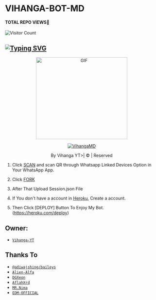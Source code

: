 # VIHANGA-BOT-MD
#### TOTAL REPO VIEWS📍

![Visitor Count](https://profile-counter.glitch.me/terror-boy/count.svg)

## [![Typing SVG](https://readme-typing-svg.herokuapp.com?font=Rockstar-ExtraBold&color=F33A6A&lines=WELCOME+TO+VIHANGA+MD+WA+BOT.;CREATED+BY+VIHANGA+YT;BEST+MULTIDEVICE+WA+BOT;THANKS+FOR+VISITING+MY+GIT)](https://git.io/typing-svg)

 </a>

</p>

<div align="center">

  <p align="center">

<img src="https://i.ibb.co/THTK67m/Vihanga-MD.png" alt="GIF" width="300" height="270"/>

</p>

  <p align="center">

<a href="#"><img title="VihangaMD" src="https://img.shields.io/badge/vihanga-md-green?colorA=%23ff0000&colorB=%23017e40&style=for-the-badge"></a>

</p>

</div>

<p align="center">By Vihanga YT>| © | Reserved  </br> 


1. Click [SCAN](https://replit.com/@DGXeon/Cheems-Bot-Multi-Device-Qr-Code-Generator?output%20only=1&lite=1#index.js) and scan QR through Whatsapp Linked Devices Option in Your WhatsApp App.

2. Click [FORK](https://github.com/vihangayt0/VihangaBot-MD/fork)

2. After That Upload Session.json File

3. If You don't have a account in [Heroku](https://signup.heroku.com/), Create a account.

5. Then Click [DEPLOY] Button To Enjoy My Bot.(https://heroku.com/deploy)


## Owner:
* [`Vihanga-YT`](https://github.com/vihangayt0)

## Thanks To
* [`@adiwajshing/baileys`](https://github.com/adiwajshing/baileys)
* [`Alien-Alfa`](https://github.com/Alien-Alfa)
* [`DGXeon`](https://github.com/DGXeon)
* [`AflahXrd`](https://github.com/nexusNw)
* [`MR.Nima`](https://github.com/DarkMakerofc)
* [`EDM-OFFICIAL`](https://github.com/edm-official)
